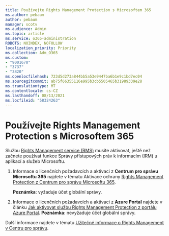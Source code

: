 ```yaml
---
title: Používejte Rights Management Protection s Microsoftem 365
ms.author: pebaum
author: pebaum
manager: scotv
ms.audience: Admin
ms.topic: article
ms.service: o365-administration
ROBOTS: NOINDEX, NOFOLLOW
localization_priority: Priority
ms.collection: Adm_O365
ms.custom:
- "9001670"
- "3737"
- "3820"
ms.openlocfilehash: 723d5d273a844bb5a53e9447ba6b1e9c1bd7ec04
ms.sourcegitcommit: ab75f66355116e995b3cb5505465b31989339e28
ms.translationtype: MT
ms.contentlocale: cs-CZ
ms.lasthandoff: 08/13/2021
ms.locfileid: "58324263"
---
```

# <a name="use-rights-management-protection-with-microsoft-365"></a>Používejte Rights Management Protection s Microsoftem 365

Službu [Rights Management service (RMS)](https://docs.microsoft.com/azure/information-protection/what-is-azure-rms) musíte aktivovat, ještě než začnete používat funkce Správy přístupových práv k informacím (IRM) u aplikací a služeb Microsoftu.

1. Informace o licenčních požadavcích a aktivaci z **Centrum pro správu Microsoftu 365** najdete v tématu Aktivace ochrany [Rights Management Protection z Centrum pro správu Microsoftu 365](https://docs.microsoft.com/azure/information-protection/activate-office365). 

    **Poznámka**: vyžaduje účet globální správy.

2. Informace o licenčních požadavcích a aktivaci z **Azure Portal** najdete v článku [Jak aktivovat službu Rights Management Protection z portálu Azure Portal](https://docs.microsoft.com/azure/information-protection/activate-azure). **Poznámka**: nevyžaduje účet globální správy.

Další informace najdete v tématu [Užitečné informace o Rights Management v Centru pro správu](https://docs.microsoft.com/office365/enterprise/activate-rms-in-office-365).

